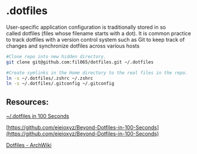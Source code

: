 # .dotfiles

User-specific application configuration is traditionally stored in so called dotfiles (files whose filename starts with a dot). It is common practice to track dotfiles with a version control system such as Git to keep track of changes and synchronize dotfiles across various hosts

```bash
#Clone repo into new hidden directory.
git clone git@github.com:fil065/dotfiles.git ~/.dotfiles

#Create symlinks in the Home directory to the real files in the repo.
ln -s ~/.dotfiles/.zshrc ~/.zshrc
ln -s ~/.dotfiles/.gitconfig ~/.gitconfig
```


## Resources:

[~/.dotfiles in 100 Seconds](https://www.youtube.com/watch?v=r_MpUP6aKiQ)

[https://github.com/eieioxyz/Beyond-Dotfiles-in-100-Seconds](https://github.com/eieioxyz/Beyond-Dotfiles-in-100-Seconds)

[Dotfiles - ArchWiki](https://wiki.archlinux.org/title/Dotfiles)